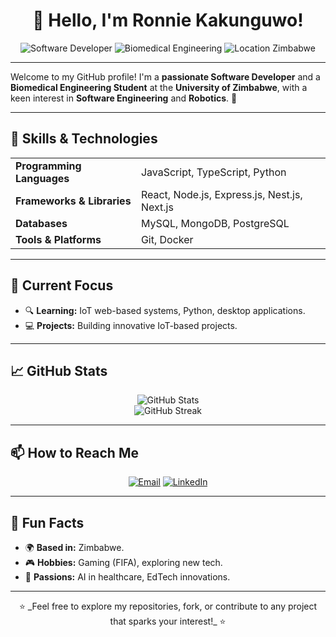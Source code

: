 <h1 align="center">👋 Hello, I'm Ronnie Kakunguwo!</h1>

<p align="center">
  <img src="https://img.shields.io/badge/Software%20Developer-blue?style=for-the-badge" alt="Software Developer">
  <img src="https://img.shields.io/badge/Biomedical%20Engineering-green?style=for-the-badge" alt="Biomedical Engineering">
  <img src="https://img.shields.io/badge/Location-Zimbabwe-orange?style=for-the-badge" alt="Location Zimbabwe">
</p>

---

Welcome to my GitHub profile! I'm a **passionate Software Developer** and a **Biomedical Engineering Student** at the **University of Zimbabwe**, with a keen interest in **Software Engineering** and **Robotics**. 🌟

---

## 🔧 Skills & Technologies
<div align="center">
  <table>
    <tr>
      <td><strong>Programming Languages</strong></td>
      <td>JavaScript, TypeScript, Python</td>
    </tr>
    <tr>
      <td><strong>Frameworks & Libraries</strong></td>
      <td>React, Node.js, Express.js, Nest.js, Next.js</td>
    </tr>
    <tr>
      <td><strong>Databases</strong></td>
      <td>MySQL, MongoDB, PostgreSQL</td>
    </tr>
    <tr>
      <td><strong>Tools & Platforms</strong></td>
      <td>Git, Docker</td>
    </tr>
  </table>
</div>

---

## 🌱 Current Focus
- 🔍 **Learning:** IoT web-based systems, Python, desktop applications.
- 💻 **Projects:** Building innovative IoT-based projects.

---

## 📈 GitHub Stats
<p align="center">
  <img src="https://github-readme-stats.vercel.app/api?username=Kakunguwo&theme=dark&show_icons=true&hide_border=true&count_private=true" alt="GitHub Stats">
  <br>
  <img src="https://github-readme-streak-stats.herokuapp.com/?user=Kakunguwo&theme=dark&hide_border=true" alt="GitHub Streak">
</p>

---

## 📫 How to Reach Me
<p align="center">
  <a href="mailto:ronniekakunguwo03@gmail.com"><img src="https://img.shields.io/badge/Email-D14836?style=for-the-badge&logo=gmail&logoColor=white" alt="Email"></a>
  <a href="https://www.linkedin.com/in/ronnie-kakunguwo-390435201/"><img src="https://img.shields.io/badge/LinkedIn-0A66C2?style=for-the-badge&logo=linkedin&logoColor=white" alt="LinkedIn"></a>
</p>

---

## 🌟 Fun Facts
- 🌍 **Based in:** Zimbabwe.
- 🎮 **Hobbies:** Gaming (FIFA), exploring new tech.
- 🧠 **Passions:** AI in healthcare, EdTech innovations.

---

<p align="center">
  ⭐️ _Feel free to explore my repositories, fork, or contribute to any project that sparks your interest!_ ⭐️
</p>
